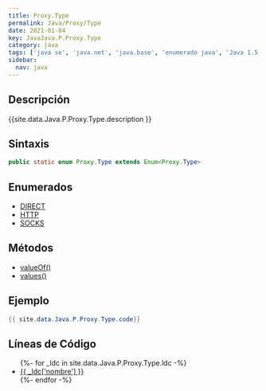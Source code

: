 ```yaml
---
title: Proxy.Type
permalink: Java/Proxy/Type
date: 2021-01-04
key: JavaJava.P.Proxy.Type
category: java
tags: ['java se', 'java.net', 'java.base', 'enumerado java', 'Java 1.5']
sidebar: 
  nav: java
---
```


## Descripción
{{site.data.Java.P.Proxy.Type.description }}

## Sintaxis
~~~java
public static enum Proxy.Type extends Enum<Proxy.Type>
~~~

## Enumerados
* [DIRECT](/Java/Proxy/Type/DIRECT)
* [HTTP](/Java/Proxy/Type/HTTP)
* [SOCKS](/Java/Proxy/Type/SOCKS)

## Métodos
* [valueOf()](/Java/Proxy/Type/valueOf)
* [values()](/Java/Proxy/Type/values)

## Ejemplo
~~~java
{{ site.data.Java.P.Proxy.Type.code}}
~~~

## Líneas de Código
<ul>
{%- for _ldc in site.data.Java.P.Proxy.Type.ldc -%}
   <li>
       <a href="{{_ldc['url'] }}">{{ _ldc['nombre'] }}</a>
   </li>
{%- endfor -%}
</ul>
